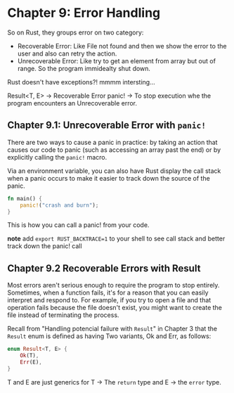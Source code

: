 # Chapter 9: Error Handling

So on Rust, they groups error on two category:
- Recoverable Error: Like File not found and then we show the error to
the user and also can retry the action.
- Unrecoverable Error: Like try to get an element from array but out of
range. So the program immidealty shut down.


Rust doesn't have exceptions?! mmmm intersting...

Result<T, E> -> Recoverable Error
panic! -> To stop execution whe the program encounters an Unrecoverable
error.


## Chapter 9.1: Unrecoverable Error with `panic!`

There are two ways to cause a panic in practice: by taking an action 
that causes our code to panic (such as accessing an array past the end)
or by explicitly calling the `panic!` macro.

Via an environment variable, you can also have Rust display the call 
stack when a panic occurs to make it easier to track down the source 
of the panic.

```rust
fn main() {
    panic!("crash and burn");
}
```

This is how you can call a panic! from your code.

**note** add `export RUST_BACKTRACE=1` to your shell to see call stack
and better track down the panic! call

## Chapter 9.2 Recoverable Errors with Result

Most errors aren't serious enough to require the program to stop entirely.
Sometimes, when a function fails, it's for a reason that you can easily
interpret and respond to. For example, if you try to open a file and that
operation fails because the file doesn't exist, you might want to create 
the file instead of terminating the process.

Recall from "Handling potencial failure with `Result`" in Chapter 3 that
the `Result` enum is defined as having Two variants, Ok and Err, as follows:

```rust
enum Result<T, E> {
    Ok(T),
    Err(E),
}
```

T and E are just generics for T -> The `return` type  and E -> the `error`
type.


